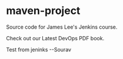 # maven-project
Source code for James Lee's Jenkins course.

Check out our Latest DevOps PDF book.
 
Test from jeninks --Sourav
